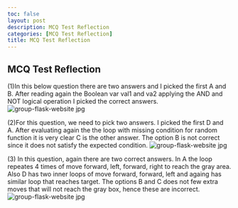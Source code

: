 ```yaml
---
toc: false
layout: post
description: MCQ Test Reflection
categories: [MCQ Test Reflection]
title: MCQ Test Reflection
---
```


## MCQ Test Reflection


 (1)In this below question there are two answers and I picked the first A and B. After reading again the Boolean var val1 and va2 applying the AND and NOT logical operation I picked the correct answers.
<img src="{{site.baseurl}}/images/q1.jpg" alt="group-flask-website jpg">

(2)For this question, we need to pick two answers.  I picked the first D and A. After evaluating again the the loop with missing condition for random function it is very clear C is the other answer. The option B is not correct since it does not satisfy the expected condition.
<img src="{{site.baseurl}}/images/q2.jpg" alt="group-flask-website jpg">

 (3) In this question, again there are two correct answers. In A the loop repeates 4 times of move forward, left, forward, right to reach the gray area. Also D has two inner loops of move forward, forward, left and againg has similar loop that reaches target. The options B and C does not few extra moves that will not reach the gray box, hence these are incorrect.
<img src="{{site.baseurl}}/images/q3.jpg" alt="group-flask-website jpg">
